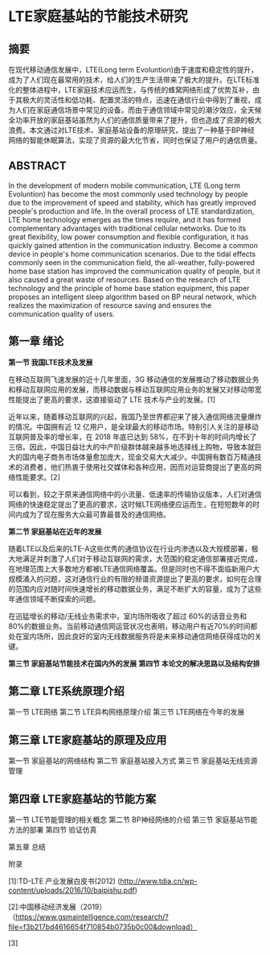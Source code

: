 LTE家庭基站的节能技术研究
===

摘要
---
在现代移动通信发展中，LTE(Long term Evoluntion)由于速度和稳定性的提升，成为了人们现在最常用的技术，给人们的生产生活带来了极大的提升。在LTE标准化的整体进程中，LTE家庭技术应运而生，与传统的蜂窝网络形成了优势互补，由于其极大的灵活性和低功耗、配置灵活的特点，迅速在通信行业中得到了重视，成为人们在家庭通信场景中常见的设备。而由于通信领域中常见的潮汐效应，全天候全功率开放的家庭基站虽然为人们的通信质量带来了提升，但也造成了资源的极大浪费。本文通过对LTE技术、家庭基站设备的原理研究，提出了一种基于BP神经网络的智能休眠算法，实现了资源的最大化节省，同时也保证了用户的通信质量。

ABSTRACT
---
In the development of modern mobile communication, LTE (Long term Evoluntion) has become the most commonly used technology by people due to the improvement of speed and stability, which has greatly improved people's production and life. In the overall process of LTE standardization, LTE home technology emerges as the times require, and it has formed complementary advantages with traditional cellular networks. Due to its great flexibility, low power consumption and flexible configuration, it has quickly gained attention in the communication industry. Become a common device in people's home communication scenarios. Due to the tidal effects commonly seen in the communication field, the all-weather, fully-powered home base station has improved the communication quality of people, but it also caused a great waste of resources. Based on the research of LTE technology and the principle of home base station equipment, this paper proposes an intelligent sleep algorithm based on BP neural network, which realizes the maximization of resource saving and ensures the communication quality of users.

第一章  绪论 
---
**第一节 我国LTE技术及发展**

在移动互联网飞速发展的近十几年里面，3G 移动通信的发展推动了移动数据业务和移动互联网应用的发展，而移动数据与移动互联网应用业务的发展又对移动带宽性能提出了更高的要求，这直接驱动了 LTE 技术与产业的发展。[1]

近年以来，随着移动互联网的兴起，我国乃至世界都迎来了接入通信网络流量爆炸的情况。中国拥有近 12 亿用户，是全球最大的移动市场。特别引人关注的是移动互联网普及率的增长率，在 2018 年底已达到 58%，在不到十年的时间内增长了三倍。因此，中国日益壮大的中产阶级群体越来越多地选择线上购物，导致本就巨大的国内电子商务市场体量愈加庞大，现金交易大大减少。中国拥有数百万精通技术的消费者，他们热衷于使用社交媒体和各种应用，因而对运营商提出了更高的网络性能要求。[2]

可以看到，较之于原来通信网络中的小流量、低速率的传输协议版本，人们对通信网络的快速稳定提出了更高的要求，这时候LTE网络便应运而生，在短短数年的时间内成为了现在服务大众最可靠最普及的通信网络。

**第二节 家庭基站在近年的发展**

随着LTE以及后来的LTE-A这些优秀的通信协议在行业内渗透以及大规模部署，极大地满足并刺激了人们对于移动互联网的需求，大范围的稳定通信部署接近完成，在地理范围上大多数地方都被LTE通信网络覆盖。但是同时也不得不面临新用户大规模涌入的问题，这对通信行业的有限的频谱资源提出了更高的要求，如何在合理的范围内应对随时间快速增长的移动数据业务，满足不断扩大的容量，成为了这些年通信领域不断探索的问题。

在迅猛增长的移动/无线业务需求中，室内场所吸收了超过 60%的话音业务和 80%的数据业务。当前移动通信网运营状况也表明，移动用户有近70%的时间都处在室内场所，因此良好的室内无线数据服务将是未来移动通信网络获得成功的关键。




**第三节 家庭基站节能技术在国内外的发展**
**第四节 本论文的解决思路以及结构安排**

第二章  LTE系统原理介绍
---
第一节 LTE网络 
第二节 LTE异构网络原理介绍
第三节 LTE网络在今年的发展

第三章  LTE家庭基站的原理及应用
---
第一节 家庭基站的网络结构
第二节 家庭基站接入方式
第三节 家庭基站无线资源管理 

第四章  LTE家庭基站的节能方案
---
第一节 LTE节能管理的相关概念
第二节 BP神经网络的介绍
第三节 家庭基站节能方法的部署
第四节 验证仿真

第五章 总结

附录

[1]:TD-LTE 产业发展白皮书(2012) (http://www.tdia.cn/wp-content/uploads/2016/10/baipishu.pdf)

[2]:中国移动经济发展（2019） （https://www.gsmaintelligence.com/research/?file=f3b217bd4616654f710854b0735b0c00&download）

[3]